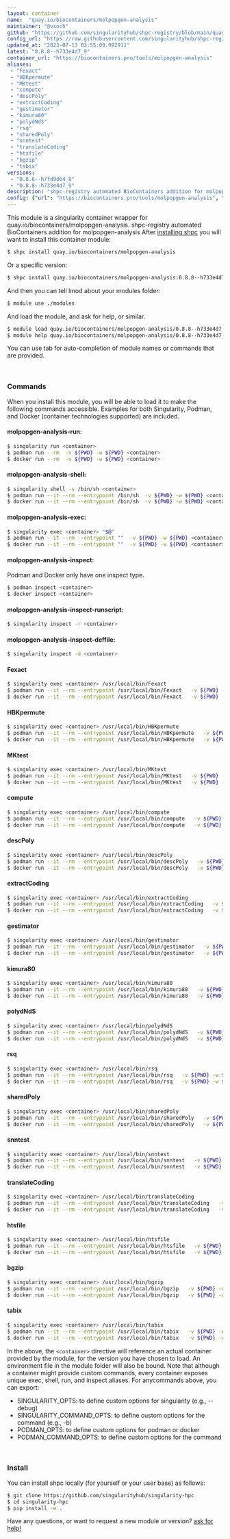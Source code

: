 ```yaml
---
layout: container
name:  "quay.io/biocontainers/molpopgen-analysis"
maintainer: "@vsoch"
github: "https://github.com/singularityhub/shpc-registry/blob/main/quay.io/biocontainers/molpopgen-analysis/container.yaml"
config_url: "https://raw.githubusercontent.com/singularityhub/shpc-registry/main/quay.io/biocontainers/molpopgen-analysis/container.yaml"
updated_at: "2023-07-13 03:55:00.992911"
latest: "0.8.8--h733e4d7_9"
container_url: "https://biocontainers.pro/tools/molpopgen-analysis"
aliases:
 - "Fexact"
 - "HBKpermute"
 - "MKtest"
 - "compute"
 - "descPoly"
 - "extractCoding"
 - "gestimator"
 - "kimura80"
 - "polydNdS"
 - "rsq"
 - "sharedPoly"
 - "snntest"
 - "translateCoding"
 - "htsfile"
 - "bgzip"
 - "tabix"
versions:
 - "0.8.8--h7fd9d64_8"
 - "0.8.8--h733e4d7_9"
description: "shpc-registry automated BioContainers addition for molpopgen-analysis"
config: {"url": "https://biocontainers.pro/tools/molpopgen-analysis", "maintainer": "@vsoch", "description": "shpc-registry automated BioContainers addition for molpopgen-analysis", "latest": {"0.8.8--h733e4d7_9": "sha256:6c167975988035ee04e95ff45b625989166a56b00e4631e62170a1a53f3a361c"}, "tags": {"0.8.8--h7fd9d64_8": "sha256:364436e67b67b7633512c1ff898aac1d3836f1608cfa230345b4394d1fbf1c0d", "0.8.8--h733e4d7_9": "sha256:6c167975988035ee04e95ff45b625989166a56b00e4631e62170a1a53f3a361c"}, "docker": "quay.io/biocontainers/molpopgen-analysis", "aliases": {"Fexact": "/usr/local/bin/Fexact", "HBKpermute": "/usr/local/bin/HBKpermute", "MKtest": "/usr/local/bin/MKtest", "compute": "/usr/local/bin/compute", "descPoly": "/usr/local/bin/descPoly", "extractCoding": "/usr/local/bin/extractCoding", "gestimator": "/usr/local/bin/gestimator", "kimura80": "/usr/local/bin/kimura80", "polydNdS": "/usr/local/bin/polydNdS", "rsq": "/usr/local/bin/rsq", "sharedPoly": "/usr/local/bin/sharedPoly", "snntest": "/usr/local/bin/snntest", "translateCoding": "/usr/local/bin/translateCoding", "htsfile": "/usr/local/bin/htsfile", "bgzip": "/usr/local/bin/bgzip", "tabix": "/usr/local/bin/tabix"}}
---
```


This module is a singularity container wrapper for quay.io/biocontainers/molpopgen-analysis.
shpc-registry automated BioContainers addition for molpopgen-analysis
After [installing shpc](#install) you will want to install this container module:


```bash
$ shpc install quay.io/biocontainers/molpopgen-analysis
```

Or a specific version:

```bash
$ shpc install quay.io/biocontainers/molpopgen-analysis:0.8.8--h733e4d7_9
```

And then you can tell lmod about your modules folder:

```bash
$ module use ./modules
```

And load the module, and ask for help, or similar.

```bash
$ module load quay.io/biocontainers/molpopgen-analysis/0.8.8--h733e4d7_9
$ module help quay.io/biocontainers/molpopgen-analysis/0.8.8--h733e4d7_9
```

You can use tab for auto-completion of module names or commands that are provided.

<br>

### Commands

When you install this module, you will be able to load it to make the following commands accessible.
Examples for both Singularity, Podman, and Docker (container technologies supported) are included.

#### molpopgen-analysis-run:

```bash
$ singularity run <container>
$ podman run --rm  -v ${PWD} -w ${PWD} <container>
$ docker run --rm  -v ${PWD} -w ${PWD} <container>
```

#### molpopgen-analysis-shell:

```bash
$ singularity shell -s /bin/sh <container>
$ podman run --it --rm --entrypoint /bin/sh  -v ${PWD} -w ${PWD} <container>
$ docker run --it --rm --entrypoint /bin/sh  -v ${PWD} -w ${PWD} <container>
```

#### molpopgen-analysis-exec:

```bash
$ singularity exec <container> "$@"
$ podman run --it --rm --entrypoint ""  -v ${PWD} -w ${PWD} <container> "$@"
$ docker run --it --rm --entrypoint ""  -v ${PWD} -w ${PWD} <container> "$@"
```

#### molpopgen-analysis-inspect:

Podman and Docker only have one inspect type.

```bash
$ podman inspect <container>
$ docker inspect <container>
```

#### molpopgen-analysis-inspect-runscript:

```bash
$ singularity inspect -r <container>
```

#### molpopgen-analysis-inspect-deffile:

```bash
$ singularity inspect -d <container>
```


#### Fexact

```bash
$ singularity exec <container> /usr/local/bin/Fexact
$ podman run --it --rm --entrypoint /usr/local/bin/Fexact   -v ${PWD} -w ${PWD} <container> -c " $@"
$ docker run --it --rm --entrypoint /usr/local/bin/Fexact   -v ${PWD} -w ${PWD} <container> -c " $@"
```


#### HBKpermute

```bash
$ singularity exec <container> /usr/local/bin/HBKpermute
$ podman run --it --rm --entrypoint /usr/local/bin/HBKpermute   -v ${PWD} -w ${PWD} <container> -c " $@"
$ docker run --it --rm --entrypoint /usr/local/bin/HBKpermute   -v ${PWD} -w ${PWD} <container> -c " $@"
```


#### MKtest

```bash
$ singularity exec <container> /usr/local/bin/MKtest
$ podman run --it --rm --entrypoint /usr/local/bin/MKtest   -v ${PWD} -w ${PWD} <container> -c " $@"
$ docker run --it --rm --entrypoint /usr/local/bin/MKtest   -v ${PWD} -w ${PWD} <container> -c " $@"
```


#### compute

```bash
$ singularity exec <container> /usr/local/bin/compute
$ podman run --it --rm --entrypoint /usr/local/bin/compute   -v ${PWD} -w ${PWD} <container> -c " $@"
$ docker run --it --rm --entrypoint /usr/local/bin/compute   -v ${PWD} -w ${PWD} <container> -c " $@"
```


#### descPoly

```bash
$ singularity exec <container> /usr/local/bin/descPoly
$ podman run --it --rm --entrypoint /usr/local/bin/descPoly   -v ${PWD} -w ${PWD} <container> -c " $@"
$ docker run --it --rm --entrypoint /usr/local/bin/descPoly   -v ${PWD} -w ${PWD} <container> -c " $@"
```


#### extractCoding

```bash
$ singularity exec <container> /usr/local/bin/extractCoding
$ podman run --it --rm --entrypoint /usr/local/bin/extractCoding   -v ${PWD} -w ${PWD} <container> -c " $@"
$ docker run --it --rm --entrypoint /usr/local/bin/extractCoding   -v ${PWD} -w ${PWD} <container> -c " $@"
```


#### gestimator

```bash
$ singularity exec <container> /usr/local/bin/gestimator
$ podman run --it --rm --entrypoint /usr/local/bin/gestimator   -v ${PWD} -w ${PWD} <container> -c " $@"
$ docker run --it --rm --entrypoint /usr/local/bin/gestimator   -v ${PWD} -w ${PWD} <container> -c " $@"
```


#### kimura80

```bash
$ singularity exec <container> /usr/local/bin/kimura80
$ podman run --it --rm --entrypoint /usr/local/bin/kimura80   -v ${PWD} -w ${PWD} <container> -c " $@"
$ docker run --it --rm --entrypoint /usr/local/bin/kimura80   -v ${PWD} -w ${PWD} <container> -c " $@"
```


#### polydNdS

```bash
$ singularity exec <container> /usr/local/bin/polydNdS
$ podman run --it --rm --entrypoint /usr/local/bin/polydNdS   -v ${PWD} -w ${PWD} <container> -c " $@"
$ docker run --it --rm --entrypoint /usr/local/bin/polydNdS   -v ${PWD} -w ${PWD} <container> -c " $@"
```


#### rsq

```bash
$ singularity exec <container> /usr/local/bin/rsq
$ podman run --it --rm --entrypoint /usr/local/bin/rsq   -v ${PWD} -w ${PWD} <container> -c " $@"
$ docker run --it --rm --entrypoint /usr/local/bin/rsq   -v ${PWD} -w ${PWD} <container> -c " $@"
```


#### sharedPoly

```bash
$ singularity exec <container> /usr/local/bin/sharedPoly
$ podman run --it --rm --entrypoint /usr/local/bin/sharedPoly   -v ${PWD} -w ${PWD} <container> -c " $@"
$ docker run --it --rm --entrypoint /usr/local/bin/sharedPoly   -v ${PWD} -w ${PWD} <container> -c " $@"
```


#### snntest

```bash
$ singularity exec <container> /usr/local/bin/snntest
$ podman run --it --rm --entrypoint /usr/local/bin/snntest   -v ${PWD} -w ${PWD} <container> -c " $@"
$ docker run --it --rm --entrypoint /usr/local/bin/snntest   -v ${PWD} -w ${PWD} <container> -c " $@"
```


#### translateCoding

```bash
$ singularity exec <container> /usr/local/bin/translateCoding
$ podman run --it --rm --entrypoint /usr/local/bin/translateCoding   -v ${PWD} -w ${PWD} <container> -c " $@"
$ docker run --it --rm --entrypoint /usr/local/bin/translateCoding   -v ${PWD} -w ${PWD} <container> -c " $@"
```


#### htsfile

```bash
$ singularity exec <container> /usr/local/bin/htsfile
$ podman run --it --rm --entrypoint /usr/local/bin/htsfile   -v ${PWD} -w ${PWD} <container> -c " $@"
$ docker run --it --rm --entrypoint /usr/local/bin/htsfile   -v ${PWD} -w ${PWD} <container> -c " $@"
```


#### bgzip

```bash
$ singularity exec <container> /usr/local/bin/bgzip
$ podman run --it --rm --entrypoint /usr/local/bin/bgzip   -v ${PWD} -w ${PWD} <container> -c " $@"
$ docker run --it --rm --entrypoint /usr/local/bin/bgzip   -v ${PWD} -w ${PWD} <container> -c " $@"
```


#### tabix

```bash
$ singularity exec <container> /usr/local/bin/tabix
$ podman run --it --rm --entrypoint /usr/local/bin/tabix   -v ${PWD} -w ${PWD} <container> -c " $@"
$ docker run --it --rm --entrypoint /usr/local/bin/tabix   -v ${PWD} -w ${PWD} <container> -c " $@"
```



In the above, the `<container>` directive will reference an actual container provided
by the module, for the version you have chosen to load. An environment file in the
module folder will also be bound. Note that although a container
might provide custom commands, every container exposes unique exec, shell, run, and
inspect aliases. For anycommands above, you can export:

 - SINGULARITY_OPTS: to define custom options for singularity (e.g., --debug)
 - SINGULARITY_COMMAND_OPTS: to define custom options for the command (e.g., -b)
 - PODMAN_OPTS: to define custom options for podman or docker
 - PODMAN_COMMAND_OPTS: to define custom options for the command

<br>

### Install

You can install shpc locally (for yourself or your user base) as follows:

```bash
$ git clone https://github.com/singularityhub/singularity-hpc
$ cd singularity-hpc
$ pip install -e .
```

Have any questions, or want to request a new module or version? [ask for help!](https://github.com/singularityhub/singularity-hpc/issues)